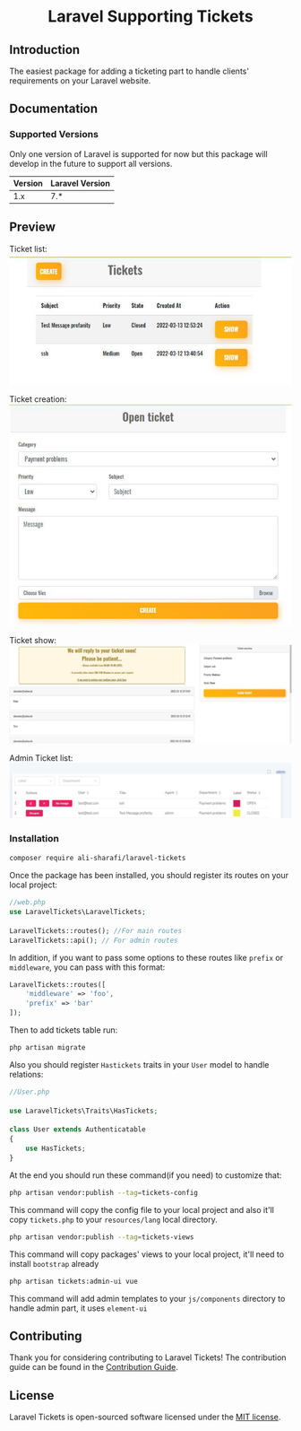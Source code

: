 # <p align="center">Laravel Supporting Tickets</p>

## Introduction

The easiest package for adding a ticketing part to handle clients' requirements on your Laravel website.

## Documentation

### Supported Versions

Only one version of Laravel is supported for now but this package will develop in the future to support all versions.

| Version | Laravel Version |
|---- |----|
| 1.x | 7.*

## Preview

Ticket list:
![ticket list](.github/images/TicketList.png)

Ticket creation:
![ticket create](.github/images/CreateTicket.png)

Ticket show:
![ticket show](.github/images/ShowTicket.png)

Admin Ticket list:
![admin ticket list](.github/images/AdminTicketList.png)

### Installation

```bash
composer require ali-sharafi/laravel-tickets
```

Once the package has been installed, you should register its routes on your local project:

```php
//web.php
use LaravelTickets\LaravelTickets;

LaravelTickets::routes(); //For main routes 
LaravelTickets::api(); // For admin routes
```

In addition, if you want to pass some options to these routes like `prefix` or `middleware`, you can pass with this format:

```php
LaravelTickets::routes([
    'middleware' => 'foo',
    'prefix' => 'bar'
]);
```

Then to add tickets table run:

```bash
php artisan migrate
```

Also you should register `Hastickets` traits in your `User` model to handle relations:

```php
//User.php

use LaravelTickets\Traits\HasTickets;

class User extends Authenticatable
{
    use HasTickets;
}
```

At the end you should run these command(if you need) to customize that:

```bash
php artisan vendor:publish --tag=tickets-config
```

This command will copy the config file to your local project and also it'll copy `tickets.php` to your `resources/lang` local directory.

```bash
php artisan vendor:publish --tag=tickets-views
```

This command will copy packages' views to your local project, it'll need to install `bootstrap` already

```bash
php artisan tickets:admin-ui vue
```

This command will add admin templates to your `js/components` directory to handle admin part, it uses `element-ui`

## Contributing

Thank you for considering contributing to Laravel Tickets! The contribution guide can be found in the [Contribution Guide](CONTRIBUTING.md).

## License

Laravel Tickets is open-sourced software licensed under the [MIT license](LICENSE.md).
